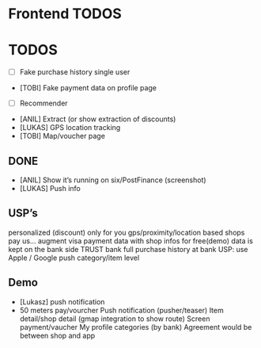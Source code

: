 # Frontend TODOS

# TODOS
- [ ] Fake purchase history single user
- [TOBI] Fake payment data on profile page
- [ ] Recommender
- [ANIL] Extract (or show extraction of discounts)
- [LUKAS] GPS location tracking
- [TOBI] Map/voucher page

## DONE
- [ANIL] Show it’s running on six/PostFinance
(screenshot)
- [LUKAS] Push info

## USP’s
personalized (discount) only for you
gps/proximity/location based
shops pay us…
augment visa payment data with shop infos
for free(demo)
data is kept on the bank side
TRUST bank
full purchase history at bank
USP: use Apple / Google push
category/item level

## Demo
- [Lukasz] push notification
- 50 meters
pay/vourcher
Push notification (pusher/teaser)
Item detail/shop detail (gmap integration to show route)
Screen payment/vaucher
My profile
categories (by bank)
Agreement would be between shop and app
